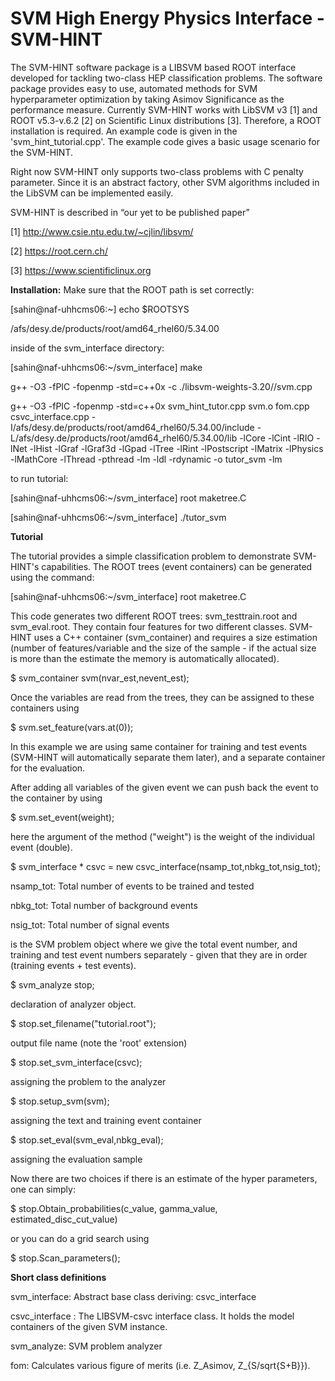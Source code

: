 SVM High Energy Physics Interface - SVM-HINT
============================================

The SVM-HINT software package is a LIBSVM based ROOT interface developed for tackling two-class HEP classification problems. The software package provides easy to use, automated methods for SVM hyperparameter optimization by taking Asimov Significance as the performance measure.
Currently SVM-HINT works with LibSVM v3 [1] and ROOT v5.3-v.6.2 [2] on Scientific Linux distributions [3]. 
Therefore, a ROOT installation is required.
An example code is given in the 'svm_hint_tutorial.cpp'. The example code gives a basic usage scenario for the SVM-HINT.

Right now SVM-HINT only supports two-class problems with C penalty parameter. Since it is an abstract factory, other SVM algorithms included in the LibSVM can be implemented easily. 

SVM-HINT is described in “our yet to be published paper”

[1] http://www.csie.ntu.edu.tw/~cjlin/libsvm/

[2] https://root.cern.ch/

[3] https://www.scientificlinux.org

**Installation:**
Make sure that the ROOT path is set correctly:

[sahin@naf-uhhcms06:~] echo $ROOTSYS

/afs/desy.de/products/root/amd64_rhel60/5.34.00

inside of the svm_interface directory: 

[sahin@naf-uhhcms06:~/svm_interface] make

g++ -O3 -fPIC -fopenmp -std=c++0x  -c   ./libsvm-weights-3.20//svm.cpp

g++ -O3 -fPIC -fopenmp -std=c++0x  svm_hint_tutor.cpp svm.o fom.cpp csvc_interface.cpp -I/afs/desy.de/products/root/amd64_rhel60/5.34.00/include -L/afs/desy.de/products/root/amd64_rhel60/5.34.00/lib -lCore -lCint -lRIO -lNet -lHist -lGraf -lGraf3d -lGpad -lTree -lRint -lPostscript -lMatrix -lPhysics -lMathCore -lThread -pthread -lm -ldl -rdynamic  -o tutor_svm -lm 

to run tutorial:

[sahin@naf-uhhcms06:~/svm_interface] root maketree.C

[sahin@naf-uhhcms06:~/svm_interface] ./tutor_svm


**Tutorial**

The tutorial provides a simple classification problem to demonstrate
SVM-HINT's capabilities. The ROOT trees (event containers) can be
generated using the command: 

[sahin@naf-uhhcms06:~/svm_interface] root maketree.C

This code generates two different ROOT trees: svm_testtrain.root and
svm_eval.root. They contain four features for two different classes. 
SVM-HINT uses a C++ container (svm_container) and requires a size
estimation (number of features/variable and the size of the sample -
if the actual size is more than the estimate the memory is automatically allocated).

$ svm_container svm(nvar_est,nevent_est);

Once the variables are read from the trees, they can be assigned to
these containers using 

$ svm.set_feature(vars.at(0));

In this example we are using same container for training and test events (SVM-HINT will automatically separate them later), and a
separate container for the evaluation.

After adding all variables of the given event we can push back the
event to the container by using

$ svm.set_event(weight);

here the argument of the method ("weight") is the weight of the
individual event (double).

$  svm_interface * csvc = new csvc_interface(nsamp_tot,nbkg_tot,nsig_tot);

nsamp_tot: Total number of events to be trained and tested

nbkg_tot: Total number of background events

nsig_tot: Total number of signal events

is the SVM problem object where we give the total event number, and
training and test event numbers separately - given that they are in
order (training events + test events).

$ svm_analyze stop;

declaration of analyzer object.

$ stop.set_filename("tutorial.root");

output file name (note the 'root' extension)
 
$ stop.set_svm_interface(csvc);

assigning the problem to the analyzer 

$ stop.setup_svm(svm);

assigning the text and training event container
 
$ stop.set_eval(svm_eval,nbkg_eval);

assigning the evaluation sample

Now there are two choices if there is an estimate of the hyper
parameters, one can simply:

$ stop.Obtain_probabilities(c_value, gamma_value, estimated_disc_cut_value)

or you can do a grid search using

$ stop.Scan_parameters();


 **Short class definitions**

svm_interface: 
Abstract base class deriving: csvc_interface 

csvc_interface : 
The LIBSVM-csvc interface class. It holds the model containers of the given SVM instance. 

svm_analyze:
SVM problem analyzer

fom:
Calculates various figure of merits (i.e. Z_Asimov, Z_{S/sqrt{S+B}}).
